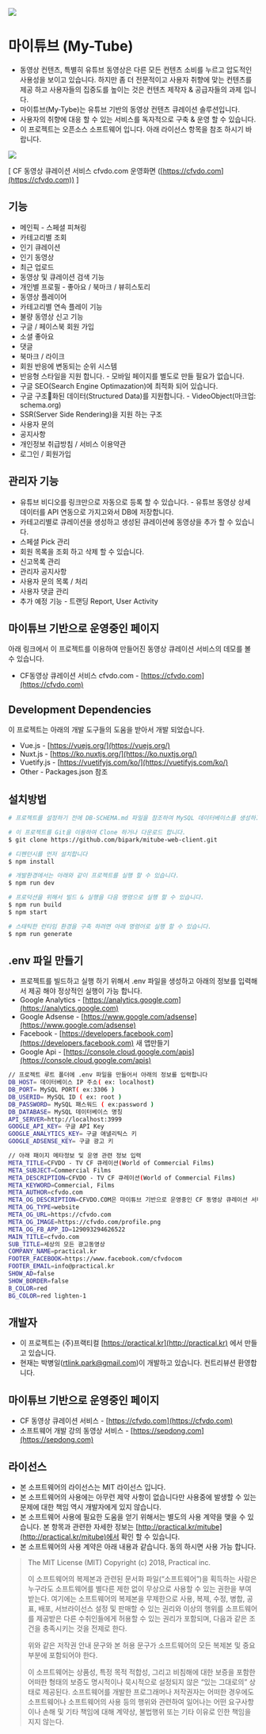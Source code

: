 ![](https://s3.ap-northeast-2.amazonaws.com/rtlink/mitube-icon.png)

# 마이튜브 (My-Tube)

* 동영상 컨텐츠, 특별히 유튜브 동영상은 다른 모든 컨텐츠 소비를 누르고 압도적인 사용성을 보이고 있습니다. 하지만 좀 더 전문적이고 사용자 취향에 맞는 컨텐츠를 제공 하고 사용자들의 집중도를 높이는 것은 컨텐츠 제작자 & 공급자들의 과제 입니다.   
* 마이튜브(My-Tybe)는 유튜브 기반의 동영상 컨텐츠 큐레이션 솔루션입니다.
* 사용자의 취향에 대응 할 수 있는 서비스를 독자적으로 구축 & 운영 할 수 있습니다.
* 이 프로젝트는 오픈소스 소프트웨어 입니다. 아래 라이선스 항목을 참조 하시기 바랍니다.  


![](https://s3.ap-northeast-2.amazonaws.com/rtlink/v1-front.jpg)

[ CF 동영상 큐레이션 서비스 cfvdo.com 운영화면 ([https://cfvdo.com](https://cfvdo.com)) ]

## 기능
* 메인픽 - 스페셜 피쳐링
* 카테고리별 조회
* 인기 큐레이션
* 인기 동영상
* 최근 업로드
* 동영상 및 큐레이션 검색 기능
* 개인별 프로필 - 좋아요 / 북마크 / 뷰히스토리
* 동영상 플레이어
* 카테고리별 연속 플레이 기능
* 불량 동영상 신고 기능
* 구글 / 페이스북 회원 가입
* 소셜 좋아요
* 댓글
* 북마크 / 라이크 
* 회원 반응에 변동되는 순위 시스템
* 반응형 스타일을 지원 합니다. - 모바일 페이지를 별도로 만들 필요가 없습니다.
* 구글 SEO(Search Engine Optimazation)에 최적화 되어 있습니다.
* 구글 구조화된 데이터(Structured Data)를 지원합니다. - VideoObject(마크업: schema.org)
* SSR(Server Side Rendering)을 지원 하는 구조
* 사용자 문의
* 공지사항
* 개인정보 취급방침 / 서비스 이용약관
* 로그인 / 회원가입

## 관리자 기능  
* 유튜브 비디오를 링크만으로 자동으로 등록 할 수 있습니다. - 유튜브 동영상 상세 데이터를 API 연동으로 가지고와서 DB에 저장합니다.
* 카테고리별로 큐레이션을 생성하고 생성된 큐레이션에 동영상을 추가 할 수 있습니다.  
* 스페셜 Pick 관리 
* 회원 목록을 조회 하고 삭제 할 수 있습니다.
* 신고목록 관리
* 관리자 공지사항
* 사용자 문의 목록 / 처리
* 사용자 댓글 관리
* 추가 예정 기능 - 트랜딩 Report, User Activity


## 마이튜브 기반으로 운영중인 페이지  
아래 링크에서 이 프로젝트를 이용하여 만들어진 동영상 큐레이션 서비스의 데모를 볼 수 있습니다.

* CF동영상 큐레이션 서비스 cfvdo.com - [https://cfvdo.com](https://cfvdo.com)

## Development Dependencies
이 프로젝트는 아래의 개발 도구들의 도움을 받아서 개발 되었습니다.

* Vue.js - [https://vuejs.org/](https://vuejs.org/)
* Nuxt.js - [https://ko.nuxtjs.org/](https://ko.nuxtjs.org/)
* Vuetify.js - [https://vuetifyjs.com/ko/](https://vuetifyjs.com/ko/)
* Other - Packages.json 참조 


## 설치방법


``` bash
# 프로젝트를 설정하기 전에 DB-SCHEMA.md 파일을 참조하여 MySQL 데이터베이스를 생성하고 아래 순서로 설치를 시작 합니다.

# 이 프로젝트를 Git을 이용하여 Clone 하거나 다운로드 합니다.
$ git clone https://github.com/bipark/mitube-web-client.git

# 디펜던시를 먼저 설치합니다
$ npm install

# 개발환경에서는 아래와 같이 프로젝트를 실행 할 수 있습니다.
$ npm run dev

# 프로덕션을 위해서 빌드 & 실행을 다음 명령으로 실행 할 수 있습니다.
$ npm run build
$ npm start

# 스태틱한 런타임 환경을 구축 하려면 아래 명령어로 실행 할 수 있습니다.
$ npm run generate
```

## .env 파일 만들기
* 프로젝트를 빌드하고 실행 하기 위해서 .env 파일을 생성하고 아래의 정보를 입력해서 제공 해야 정상적인 실행이 가능 합니다.
* Google Analytics - [https://analytics.google.com](https://analytics.google.com)
* Google Adsense - [https://www.google.com/adsense](https://www.google.com/adsense)
* Facebook - [https://developers.facebook.com](https://developers.facebook.com) 새 앱만들기
* Google Api - [https://console.cloud.google.com/apis](https://console.cloud.google.com/apis)

``` bash
// 프로젝트 루트 폴더에 .env 파일을 만들어서 아래의 정보를 입력합니다 
DB_HOST= 데이터베이스 IP 주소( ex: localhost)
DB_PORT= MySQL PORT( ex:3306 )
DB_USERID= MySQL ID ( ex: root )
DB_PASSWORD= MySQL 패스워드 ( ex:password )
DB_DATABASE= MySQL 데이터베이스 명칭
API_SERVER=http://localhost:3999
GOOGLE_API_KEY= 구글 API Key
GOOGLE_ANALYTICS_KEY= 구글 애낼리틱스 키
GOOGLE_ADSENSE_KEY= 구글 광고 키

// 아래 패이지 메타정보 및 운영 관련 정보 입력
META_TITLE=CFVDO - TV CF 큐레이션(World of Commercial Films)
META_SUBJECT=Commercial Films
META_DESCRIPTION=CFVDO - TV CF 큐레이션(World of Commercial Films)
META_KEYWORD=Commercial, Films
META_AUTHOR=cfvdo.com
META_OG_DESCRIPTION=CFVDO.COM은 마이튜브 기반으로 운영중인 CF 동영상 큐레이션 서비스입니다.
META_OG_TYPE=website
META_OG_URL=https://cfvdo.com
META_OG_IMAGE=https://cfvdo.com/profile.png
META_OG_FB_APP_ID=129093294626522
MAIN_TITLE=cfvdo.com
SUB_TITLE=세상의 모든 광고동영상
COMPANY_NAME=practical.kr
FOOTER_FACEBOOK=https://www.facebook.com/cfvdocom
FOOTER_EMAIL=info@practical.kr
SHOW_AD=false
SHOW_BORDER=false
B_COLOR=red
BG_COLOR=red lighten-1
```

## 개발자
* 이 프로젝트는 (주)프랙티컬 [https://practical.kr](http://practical.kr) 에서 만들고 있습니다.
* 현재는 박병일(rtlink.park@gmail.com)이 개발하고 있습니다. 컨트리뷰션 환영합니다. 

## 마이튜브 기반으로 운영중인 페이지
* CF 동영상 큐레이션 서비스 - [https://cfvdo.com](https://cfvdo.com)
* 소프트웨어 개발 강의 동영상 서비스 - [https://sepdong.com](https://sepdong.com)


## 라이선스 
* 본 소프트웨어의 라이선스는 MIT 라이선스 입니다.
* 본 소프트웨어의 사용에는 아무런 제약 사항이 없습니다만 사용중에 발생할 수 있는 문제에 대한 책임 역시 개발자에게 있지 않습니다.
* 본 소프트웨어 사용에 필요한 도움을 얻기 위해서는 별도의 사용 계약을 맺을 수 있습니다. 본 항목과 관련한 자세한 정보는 [http://practical.kr/mitube](http://practical.kr/mitube)에서 확인 할 수 있습니다.
* 본 소프트웨어의 사용 계약은 아래 내용과 같습니다. 동의 하시면 사용 가능 합니다. 

> The MIT License (MIT) Copyright (c) 2018, Practical inc.
>
>이 소프트웨어의 복제본과 관련된 문서화 파일(“소프트웨어”)을 획득하는 사람은 누구라도 소프트웨어를 별다른 제한 없이 무상으로 사용할 수 있는 권한을 부여 받는다. 여기에는 소프트웨어의 복제본을 무제한으로 사용, 복제, 수정, 병합, 공표, 배포, 서브라이선스 설정 및 판매할 수 있는 권리와 이상의 행위를 소프트웨어를 제공받은 다른 수취인들에게 허용할 수 있는 권리가 포함되며, 다음과 같은 조건을 충족시키는 것을 전제로 한다. 
>
>위와 같은 저작권 안내 문구와 본 허용 문구가 소프트웨어의 모든 복제본 및 중요 부분에 포함되어야 한다. 
>
>이 소프트웨어는 상품성, 특정 목적 적합성, 그리고 비침해에 대한 보증을 포함한 어떠한 형태의 보증도 명시적이나 묵시적으로 설정되지 않은 “있는 그대로의” 상태로 제공된다. 소프트웨어를 개발한 프로그래머나 저작권자는 어떠한 경우에도 소프트웨어나 소프트웨어의 사용 등의 행위와 관련하여 일어나는 어떤 요구사항이나 손해 및 기타 책임에 대해 계약상, 불법행위 또는 기타 이유로 인한 책임을 지지 않는다. 
